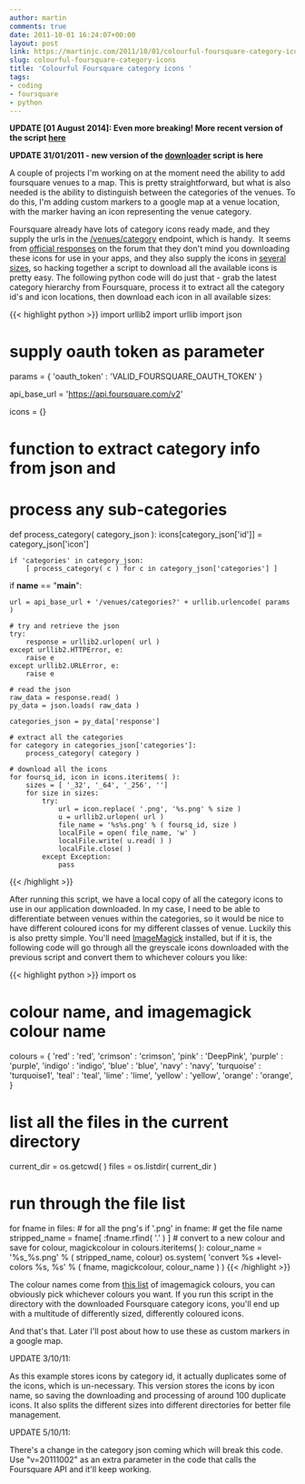 ```yaml
---
author: martin
comments: true
date: 2011-10-01 16:24:07+00:00
layout: post
link: https://martinjc.com/2011/10/01/colourful-foursquare-category-icons/
slug: colourful-foursquare-category-icons
title: 'Colourful Foursquare category icons '
tags:
- coding
- foursquare
- python
---
```




**UPDATE [01 August 2014]: Even more breaking! More recent version of the script [here]({{/2014/08/01/foursquare-icon-downloading-yet-again/)**

**UPDATE 31/01/2011 - new version of the [downloader](x/2012/01/31/foursquare-category-icon-downloader-2/) script is here**

A couple of projects I'm working on at the moment need the ability to add foursquare venues to a map. This is pretty straightforward, but what is also needed is the ability to distinguish between the categories of the venues. To do this, I'm adding custom markers to a google map at a venue location, with the marker having an icon representing the venue category.

Foursquare already have lots of category icons ready made, and they supply the urls in the [/venues/category](https://developer.foursquare.com/docs/explore.html#req=venues/categories) endpoint, which is handy.  It seems from [official responses](https://groups.google.com/forum/#!topic/foursquare-api/TsRBGdXDgzg) on the forum that they don't mind you downloading these icons for use in your apps, and they also supply the icons in [several sizes](https://groups.google.com/d/topic/foursquare-api/Pw0p4qqW79A/discussion), so hacking together a script to download all the available icons is pretty easy. The following python code will do just that - grab the latest category hierarchy from Foursquare, process it to extract all the category id's and icon locations, then download each icon in all available sizes:

{{< highlight python >}}
import urllib2
import urllib
import json

# supply oauth token as parameter
params = {
    'oauth_token' : 'VALID_FOURSQUARE_OAUTH_TOKEN'
}

api_base_url = 'https://api.foursquare.com/v2'

icons = {}

# function to extract category info from json and
# process any sub-categories
def process_category( category_json ):
    icons[category_json['id']] = category_json['icon']

    if 'categories' in category_json:
        [ process_category( c ) for c in category_json['categories'] ]

if __name__ == "__main__":

    url = api_base_url + '/venues/categories?' + urllib.urlencode( params )

    # try and retrieve the json
    try:
        response = urllib2.urlopen( url )
    except urllib2.HTTPError, e:
        raise e
    except urllib2.URLError, e:
        raise e

    # read the json
    raw_data = response.read( )
    py_data = json.loads( raw_data )

    categories_json = py_data['response']

    # extract all the categories
    for category in categories_json['categories']:
        process_category( category )

    # download all the icons
    for foursq_id, icon in icons.iteritems( ):
        sizes = [ '_32', '_64', '_256', '']
        for size in sizes:
            try:
                url = icon.replace( '.png', '%s.png' % size )
                u = urllib2.urlopen( url )
                file_name = '%s%s.png' % ( foursq_id, size )
                localFile = open( file_name, 'w' )
                localFile.write( u.read( ) )
                localFile.close( )
            except Exception:
                pass
{{< /highlight >}}

After running this script, we have a local copy of all the category icons to use in our application downloaded. In my case, I need to be able to differentiate between venues within the categories, so it would be nice to have different coloured icons for my different classes of venue. Luckily this is also pretty simple. You'll need [ImageMagick](http://www.imagemagick.org/script/index.php) installed, but if it is, the following code will go through all the greyscale icons downloaded with the previous script and convert them to whichever colours you like:

{{< highlight python >}}
import os

#
# colour name, and imagemagick colour name
colours = {
    'red' : 'red',
    'crimson' : 'crimson',
    'pink' : 'DeepPink',
    'purple' : 'purple',
    'indigo' : 'indigo',
    'blue' : 'blue',
    'navy' : 'navy',
    'turquoise' : 'turquoise1',
    'teal' : 'teal',
    'lime' : 'lime',
    'yellow' : 'yellow',
    'orange' : 'orange',
}

#
# list all the files in the current directory
current_dir = os.getcwd( )
files = os.listdir( current_dir )

#
# run through the file list
for fname in files:
    # for all the png's
    if '.png' in fname:
        # get the file name
        stripped_name = fname[ :fname.rfind( '.' ) ]
        # convert to a new colour and save
        for colour, magickcolour in colours.iteritems( ):
            colour_name = '%s_%s.png' % ( stripped_name, colour)
            os.system( 'convert %s +level-colors %s, %s'
                        % ( fname, magickcolour, colour_name ) )
{{< /highlight >}}

The colour names come from [this list](http://www.imagemagick.org/script/color.php) of imagemagick colours, you can obviously pick whichever colours you want. If you run this script in the directory with the downloaded Foursquare category icons, you'll end up with a multitude of differently sized, differently coloured icons.

And that's that. Later I'll post about how to use these as custom markers in a google map.

UPDATE 3/10/11:

As this example stores icons by category id, it actually duplicates some of the icons, which is un-necessary. This version  stores the icons by icon name, so saving the downloading and processing of around 100 duplicate icons. It also splits the different sizes into different directories for better file management.

UPDATE 5/10/11:

There's a change in the category json coming which will break this code. Use "v=20111002" as an extra parameter in the code that calls the Foursquare API and it'll keep working.
